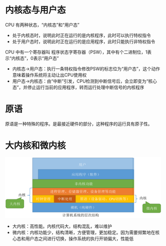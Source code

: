 # 内核态与用户态

CPU 有两种状态，“内核态”和“用户态”

- 处于内核态时，说明此时正在运行的是内核程序，此时可以执行特权指令
- 处于用户态时，说明此时正在运行的是应用程序，此时只能执行非特权指令

CPU 中有一个寄存器叫 程序状态字寄存器（PSW），其中有个二进制位，1表示“内核态”，0表示“用户态”

- 内核态->用户态：执行一条特权指令修改PSW的标志位为“用户态”，这个动作意味着操作系统将主动让出CPU使用权
- 用户态->内核态：由“中断”引发，CPU检测到中断信号后，会立即变为“核心态”，并停止运行当前的应用程序，转而运行处理中断信号的内核程序

# 原语

原语是一种特殊的程序。是最接近硬件的部分，这种程序的运行具有原子性。

# 大内核和微内核

![](../img/nh1.png)

- 大内核：高性能。内核代码大，结构混乱，难以维护
- 微内核：内核功能少，结构清晰，方便管理，更加稳定。因为需要频繁地在核心态和用户态之间进行切换，操作系统的执行开销偏大，性能低
